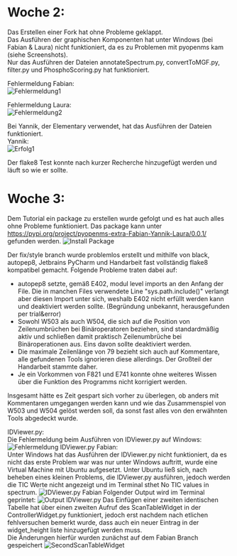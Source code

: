 # Woche 2:
Das Erstellen einer Fork hat ohne Probleme geklappt. <br>
Das Ausführen der graphischen Komponenten hat unter Windows (bei Fabian & Laura) nicht funktioniert, da es zu Problemen mit pyopenms kam (siehe Screenshots). <br>
Nur das Ausführen der Dateien annotateSpectrum.py, convertToMGF.py, filter.py und PhosphoScoring.py hat funktioniert.<br>

Fehlermeldung Fabian: <br>
![Fehlermeldung1](https://raw.githubusercontent.com/Fabian1567/Teamprojekt-SS20-Laura-Yannik-Fabian/master/Fehlermeldung.PNG.jpg) <br>

Fehlermeldung Laura: <br>
![Fehlermeldung2](https://raw.githubusercontent.com/Fabian1567/Teamprojekt-SS20-Laura-Yannik-Fabian/master/FehlerGUIMapWidget.png) <br>

Bei Yannik, der Elementary verwendet, hat das Ausführen der Dateien funktioniert.<br>
Yannik: <br>
![Erfolg1](https://raw.githubusercontent.com/Fabian1567/Teamprojekt-SS20-Laura-Yannik-Fabian/master/pyopenmsSuccess.png) 
<br>

Der flake8 Test konnte nach kurzer Recherche hinzugefügt werden und läuft so wie er sollte.


# Woche 3:
Dem Tutorial ein package zu erstellen wurde gefolgt und es hat auch alles ohne Probleme funktioniert.
Das package kann unter https://pypi.org/project/pyopenms-extra-Fabian-Yannik-Laura/0.0.1/ gefunden werden.
![Install Package](https://raw.githubusercontent.com/Fabian1567/Teamprojekt-SS20-Laura-Yannik-Fabian/master/Package.PNG)


Der fix/style branch wurde problemlos erstellt und mithilfe von black, autopep8, Jetbrains PyCharm und Handarbeit fast vollständig flake8 kompatibel gemacht.
Folgende Probleme traten dabei auf:
*  autopep8 setzte, gemäß E402, modul level imports an den Anfang der File. Die in manchen Files verwendete Line "sys.path.include()" verlangt aber diesen Import unter sich, weshalb E402 nicht erfüllt werden kann und deaktiviert werden sollte. (Begründung unbekannt, herausgefunden per trial&error)
*  Sowohl W503 als auch W504, die sich auf die Position von Zeilenumbrüchen bei Binäroperatoren beziehen, sind standardmäßig aktiv und schließen damit praktisch Zeilenumbrüche bei Binäroperationen aus. Eins davon sollte deaktiviert werden. 
*  Die maximale Zeilenlänge von 79 bezieht sich auch auf Kommentare, alle gefundenen Tools ignorieren diese allerdings. Der Großteil der Handarbeit stammte daher. 
*  Je ein Vorkommen von F821 und E741 konnte ohne weiteres Wissen über die Funktion des Programms nicht korrigiert werden.

Insgesamt hätte es Zeit gespart sich vorher zu überlegen, ob anders mit Kommentaren umgegangen werden kann und wie das Zusammenspiel von W503 und W504 gelöst werden soll, da sonst fast alles von den erwähnten Tools abgedeckt wurde. 

IDViewer.py: <br>
Die Fehlermeldung beim Ausführen von IDViewer.py auf Windows:<br>
![Fehlermeldung IDViewer.py](https://github.com/Fabian1567/Teamprojekt-SS20-Laura-Yannik-Fabian/blob/master/Windows-Fehler-IDViewer.png)
Fabian: <br>
Unter Windows hat das Ausführen der IDViewer.py nicht funktioniert, da es nicht das erste Problem war was nur unter Windows auftritt, wurde eine Virtual Machine mit Ubuntu aufgesetzt.
Unter Ubuntu ließ sich, nach beheben eines kleinen Problems, die IDViewer.py ausführen, jedoch werden die TIC Werte nicht angezeigt und im Terminal sthet No TIC values in spectrum.
![IDViewer.py Fabian](https://raw.githubusercontent.com/Fabian1567/Teamprojekt-SS20-Laura-Yannik-Fabian/master/Idviewer.PNG)
Folgender Output wird im Terminal geprintet:
![Output IDViewer.py](https://raw.githubusercontent.com/Fabian1567/Teamprojekt-SS20-Laura-Yannik-Fabian/master/Output%20IDViewer.PNG)
Das Einfügen einer zweiten identischen Tabelle hat über einen zweiten Aufruf des ScanTableWidget in der ControllerWidget.py funktioniert, jedoch erst nachdem nach etlichen fehlversuchen bemerkt wurde, dass auch ein neuer Eintrag in der widget_height liste hinzugefügt werden muss.<br>
Die Änderungen hierfür wurden zunächst auf dem Fabian Branch gespeichert
![SecondScanTableWidget](https://raw.githubusercontent.com/Fabian1567/Teamprojekt-SS20-Laura-Yannik-Fabian/master/Second%20ScanTableWidget.PNG)












